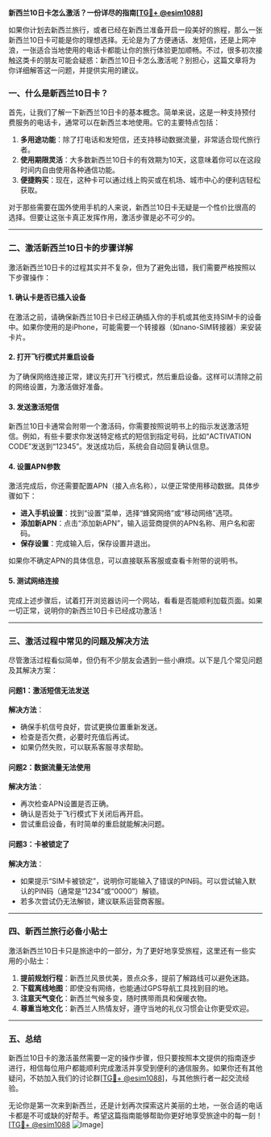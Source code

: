 **新西兰10日卡怎么激活？一份详尽的指南[[TG💪+ @esim1088](https://t.me/s/esim1088)]**

如果你计划去新西兰旅行，或者已经在新西兰准备开启一段美好的旅程，那么一张新西兰10日卡可能是你的理想选择。无论是为了方便通话、发短信，还是上网冲浪，一张适合当地使用的电话卡都能让你的旅行体验更加顺畅。不过，很多初次接触这类卡的朋友可能会疑惑：新西兰10日卡怎么激活呢？别担心，这篇文章将为你详细解答这一问题，并提供实用的建议。

### 一、什么是新西兰10日卡？

首先，让我们了解一下新西兰10日卡的基本概念。简单来说，这是一种支持预付费服务的电话卡，通常可以在新西兰本地使用。它的主要特点包括：

1. **多用途功能**：除了打电话和发短信，还支持移动数据流量，非常适合现代旅行者。
2. **使用期限灵活**：大多数新西兰10日卡的有效期为10天，这意味着你可以在这段时间内自由使用各种通信功能。
3. **便捷购买**：现在，这种卡可以通过线上购买或在机场、城市中心的便利店轻松获取。

对于那些需要在国外使用手机的人来说，新西兰10日卡无疑是一个性价比很高的选择。但要让这张卡真正发挥作用，激活步骤是必不可少的。

---

### 二、激活新西兰10日卡的步骤详解

激活新西兰10日卡的过程其实并不复杂，但为了避免出错，我们需要严格按照以下步骤操作：

#### 1. 确认卡是否已插入设备

在激活之前，请确保新西兰10日卡已经正确插入你的手机或其他支持SIM卡的设备中。如果你使用的是iPhone，可能需要一个转接器（如nano-SIM转接器）来安装卡片。

#### 2. 打开飞行模式并重启设备

为了确保网络连接正常，建议先打开飞行模式，然后重启设备。这样可以清除之前的网络设置，为激活做好准备。

#### 3. 发送激活短信

新西兰10日卡通常会附带一个激活码，你需要按照说明书上的指示发送激活短信。例如，有些卡要求你发送特定格式的短信到指定号码，比如“ACTIVATION CODE”发送到“12345”。发送成功后，系统会自动回复确认信息。

#### 4. 设置APN参数

激活完成后，你还需要配置APN（接入点名称），以便正常使用移动数据。具体步骤如下：

- **进入手机设置**：找到“设置”菜单，选择“蜂窝网络”或“移动网络”选项。
- **添加新APN**：点击“添加新APN”，输入运营商提供的APN名称、用户名和密码。
- **保存设置**：完成输入后，保存设置并退出。

如果你不确定APN的具体信息，可以直接联系客服或查看卡附带的说明书。

#### 5. 测试网络连接

完成上述步骤后，试着打开浏览器访问一个网站，看看是否能顺利加载页面。如果一切正常，说明你的新西兰10日卡已经成功激活！

---

### 三、激活过程中常见的问题及解决方法

尽管激活过程看似简单，但仍有不少朋友会遇到一些小麻烦。以下是几个常见问题及其解决方案：

#### 问题1：激活短信无法发送

**解决方法**：
- 确保手机信号良好，尝试更换位置重新发送。
- 检查是否欠费，必要时充值后再试。
- 如果仍然失败，可以联系客服寻求帮助。

#### 问题2：数据流量无法使用

**解决方法**：
- 再次检查APN设置是否正确。
- 确认是否处于飞行模式下关闭后再开启。
- 尝试重启设备，有时简单的重启就能解决问题。

#### 问题3：卡被锁定了

**解决方法**：
- 如果提示“SIM卡被锁定”，说明你可能输入了错误的PIN码。可以尝试输入默认的PIN码（通常是“1234”或“0000”）解锁。
- 若多次尝试仍无法解锁，建议联系运营商客服。

---

### 四、新西兰旅行必备小贴士

激活新西兰10日卡只是旅途中的一部分，为了更好地享受旅程，这里还有一些实用的小贴士：

1. **提前规划行程**：新西兰风景优美，景点众多，提前了解路线可以避免迷路。
2. **下载离线地图**：即使没有网络，也能通过GPS导航工具找到目的地。
3. **注意天气变化**：新西兰气候多变，随时携带雨具和保暖衣物。
4. **尊重当地文化**：新西兰人热情友好，遵守当地的礼仪习惯会让你更受欢迎。

---

### 五、总结

新西兰10日卡的激活虽然需要一定的操作步骤，但只要按照本文提供的指南逐步进行，相信每位用户都能顺利完成激活并享受到便利的通信服务。如果你还有其他疑问，不妨加入我们的讨论群[[TG💪+ @esim1088](https://t.me/s/esim1088)]，与其他旅行者一起交流经验。

无论你是第一次来到新西兰，还是计划再次探索这片美丽的土地，一张合适的电话卡都是不可或缺的好帮手。希望这篇指南能够帮助你更好地享受旅途中的每一刻！[[TG💪+ @esim1088](https://t.me/s/esim1088) ![Image](https://i.postimg.cc/4NQfJmqS/Snipaste-2025-05-13-00-14-12.png)]